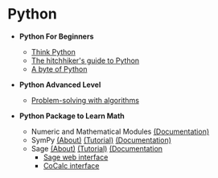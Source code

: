# Python

- **Python For Beginners**
  - [Think Python](https://greenteapress.com/wp/think-python-2e/)
  - [The hitchhiker's guide to Python](https://docs.python-guide.org/intro/learning/)
  - [A byte of Python](https://python.swaroopch.com/)

- **Python Advanced Level**
  - [Problem-solving with algorithms ](https://runestone.academy/runestone/books/published/pythonds/index.html)

- **Python Package to Learn Math**
  - Numeric and Mathematical Modules [(Documentation)](https://docs.python.org/3/library/numeric.html)
  - SymPy [(About)](https://www.sympy.org/en/index.html) [(Tutorial)](https://docs.sympy.org/latest/tutorial/intro.html#what-is-symbolic-computation) [(Documentation)](https://docs.sympy.org/latest/index.html)
  - Sage [(About)](https://www.sagemath.org/) [(Tutorial)](https://doc.sagemath.org/pdf/en/thematic_tutorials/thematic_tutorials.pdf) [(Documentation](https://doc.sagemath.org/html/en/tutorial/introduction.html#installation)
    - [Sage web interface](https://sagecell.sagemath.org/)
    - [CoCalc interface](https://cocalc.com/?utm_source=sagemath.org&utm_medium=icon)

